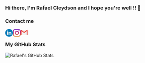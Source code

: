 ### Hi there, I'm Rafael Cleydson and I hope you're well !! 👋


### Contact me
[<img align="left" alt="rafael-ramos | LinkedIn" width="25px" src="https://raw.githubusercontent.com/RcleydsonR/RcleydsonR/main/assets/linkedin.svg" />][linkedin]
[<img align="left" alt="rafacleydson | Instagram" width="25px" src="https://raw.githubusercontent.com/RcleydsonR/RcleydsonR/main/assets/instagram.svg" />][instagram]
<a href="mailto:rafael.cleydson@gmail.com"><img align="left" alt="rafael.cleydson " width="22px" src="https://raw.githubusercontent.com/RcleydsonR/RcleydsonR/main/assets/gmail.svg" /></a>

<br />

### My GitHub Stats

<img align="left" alt="Rafael's GitHub Stats" src="https://github-readme-stats.codestackr.vercel.app/api?username=RcleydsonR&show_icons=true&hide_border=true"/>

[instagram]: https://instagram.com/rafacleydson
[linkedin]: https://linkedin.com/in/rafael-ramos



